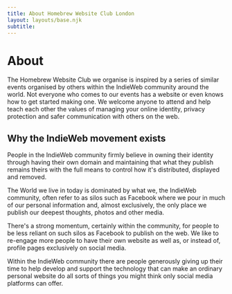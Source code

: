 ```yaml
---
title: About Homebrew Website Club London
layout: layouts/base.njk
subtitle:
---
```


# About

The Homebrew Website Club we organise is inspired by a series of similar events organised by others within the IndieWeb community around the world. Not everyone who comes to our events has a website or even knows how to get started making one. We welcome anyone to attend and help teach each other the values of managing your online identity, privacy protection and safer communication with others on the web.

## Why the IndieWeb movement exists

People in the IndieWeb community firmly believe in owning their identity through having their own domain and maintaining that what they publish remains theirs with the full means to control how it's distributed, displayed and removed.

The World we live in today is dominated by what we, the IndieWeb community, often refer to as silos such as Facebook where we pour in much of our personal information and, almost exclusively, the only place we publish our deepest thoughts, photos and other media.

There's a strong momentum, certainly within the community, for people to be less reliant on such silos as Facebook to publish on the web. We like to re-engage more people to have their own website as well as, or instead of, profile pages exclusively on social media.

Within the IndieWeb community there are people generously giving up their time to help develop and support the technology that can make an ordinary personal website do all sorts of things you might think only social media platforms can offer.
